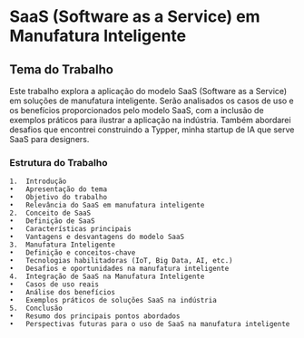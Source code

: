 # SaaS (Software as a Service) em Manufatura Inteligente

## Tema do Trabalho

Este trabalho explora a aplicação do modelo SaaS (Software as a Service) em soluções de manufatura inteligente. Serão analisados os casos de uso e os benefícios proporcionados pelo modelo SaaS, com a inclusão de exemplos práticos para ilustrar a aplicação na indústria. Também abordarei desafios que encontrei construindo a Typper, minha startup de IA que serve SaaS para designers.

### Estrutura do Trabalho

    1.	Introdução
    •	Apresentação do tema
    •	Objetivo do trabalho
    •	Relevância do SaaS em manufatura inteligente
    2.	Conceito de SaaS
    •	Definição de SaaS
    •	Características principais
    •	Vantagens e desvantagens do modelo SaaS
    3.	Manufatura Inteligente
    •	Definição e conceitos-chave
    •	Tecnologias habilitadoras (IoT, Big Data, AI, etc.)
    •	Desafios e oportunidades na manufatura inteligente
    4.	Integração de SaaS na Manufatura Inteligente
    •	Casos de uso reais
    •	Análise dos benefícios
    •	Exemplos práticos de soluções SaaS na indústria
    5.	Conclusão
    •	Resumo dos principais pontos abordados
    •	Perspectivas futuras para o uso de SaaS na manufatura inteligente
